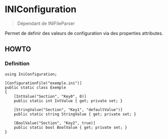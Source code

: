 # INIConfiguration

> Dépendant de INIFileParser

Permet de definir des valeurs de configuration via des properties attributes.

## HOWTO
### Definition

    using IniConfiguration;

    [ConfigurationFile("exemple.ini")]
    public static class Exemple
    {
        [IntValue("Section", "Key0", 0)]
        public static int IntValue { get; private set; }

        [StringValue("Section", "Key1", "defaultValue")]
        public static string StringValue { get; private set; }

        [BoolValue("Section", "Key2", true)]
        public static bool BoolValue { get; private set; }
    }
